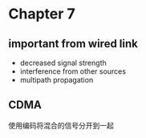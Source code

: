 # Chapter 7

## important from wired link

- decreased signal strength
- interference from other sources
- multipath propagation

## CDMA

使用编码将混合的信号分开到一起